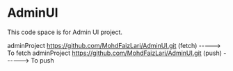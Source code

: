 # AdminUI
This code space is for Admin UI project.

adminProject    https://github.com/MohdFaizLari/AdminUI.git (fetch) -----> To fetch
adminProject    https://github.com/MohdFaizLari/AdminUI.git (push) ------> To push
